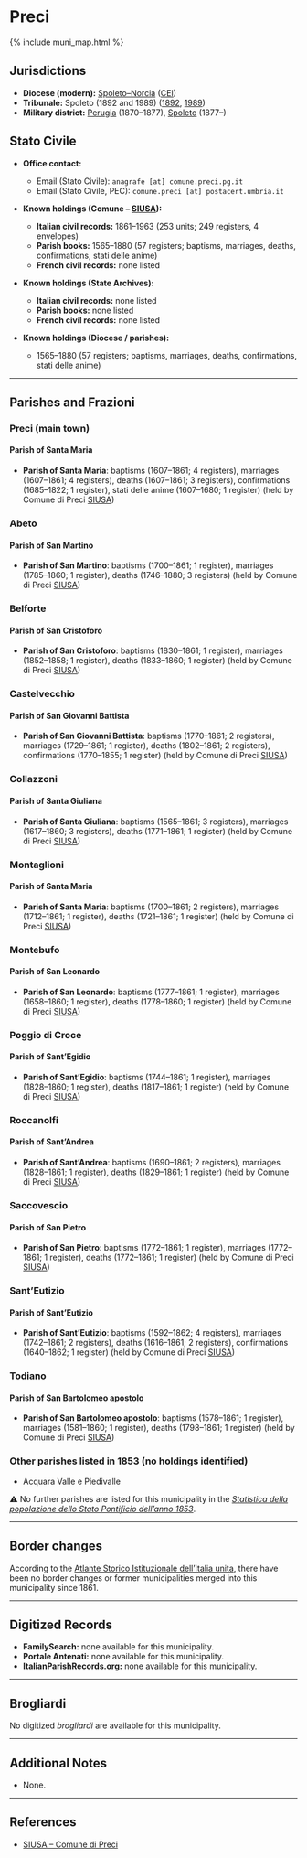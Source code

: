 # Preci

{% include muni_map.html %}

## Jurisdictions

* **Diocese (modern):** [Spoleto–Norcia](../dio/spoleto.md) ([CEI](https://www.chiesacattolica.it/annuario-cei/ricerca-parrocchie/))
* **Tribunale:** Spoleto (1892 and 1989) ([1892](https://www.google.it/books/edition/Bollettino_ufficiale_del_Ministero_di_gr/kRXd4t5fK-0C?hl=en&gbpv=1&pg=PA457&printsec=frontcover), [1989](https://www.google.it/books/edition/Gazzetta_ufficiale_della_Repubblica_ital/-Z6nogg-qMQC?hl=en&gbpv=1&pg=RA8-PA38&printsec=frontcover))
* **Military district:** [Perugia](../mil/perugia.md) (1870–1877), [Spoleto](../mil/spoleto.md) (1877–)

## Stato Civile

* **Office contact:**

  * Email (Stato Civile): `anagrafe [at] comune.preci.pg.it`
  * Email (Stato Civile, PEC): `comune.preci [at] postacert.umbria.it`

* **Known holdings (Comune – [SIUSA](https://siusa-archivi.cultura.gov.it/cgi-bin/siusa/pagina.pl?TipoPag=comparc&Chiave=280015)):**

  * **Italian civil records:** 1861–1963 (253 units; 249 registers, 4 envelopes)
  * **Parish books:** 1565–1880 (57 registers; baptisms, marriages, deaths, confirmations, stati delle anime)
  * **French civil records:** none listed

* **Known holdings (State Archives):**

  * **Italian civil records:** none listed
  * **Parish books:** none listed
  * **French civil records:** none listed

* **Known holdings (Diocese / parishes):**

  * 1565–1880 (57 registers; baptisms, marriages, deaths, confirmations, stati delle anime)

---

## Parishes and Frazioni

### Preci (main town)

#### Parish of Santa Maria

* **Parish of Santa Maria**: baptisms (1607–1861; 4 registers), marriages (1607–1861; 4 registers), deaths (1607–1861; 3 registers), confirmations (1685–1822; 1 register), stati delle anime (1607–1680; 1 register) (held by Comune di Preci [SIUSA](https://siusa-archivi.cultura.gov.it/cgi-bin/siusa/pagina.pl?TipoPag=comparc&Chiave=280015))

### Abeto

#### Parish of San Martino

* **Parish of San Martino**: baptisms (1700–1861; 1 register), marriages (1785–1860; 1 register), deaths (1746–1880; 3 registers) (held by Comune di Preci [SIUSA](https://siusa-archivi.cultura.gov.it/cgi-bin/siusa/pagina.pl?TipoPag=comparc&Chiave=280015))

### Belforte

#### Parish of San Cristoforo

* **Parish of San Cristoforo**: baptisms (1830–1861; 1 register), marriages (1852–1858; 1 register), deaths (1833–1860; 1 register) (held by Comune di Preci [SIUSA](https://siusa-archivi.cultura.gov.it/cgi-bin/siusa/pagina.pl?TipoPag=comparc&Chiave=280015))

### Castelvecchio

#### Parish of San Giovanni Battista

* **Parish of San Giovanni Battista**: baptisms (1770–1861; 2 registers), marriages (1729–1861; 1 register), deaths (1802–1861; 2 registers), confirmations (1770–1855; 1 register) (held by Comune di Preci [SIUSA](https://siusa-archivi.cultura.gov.it/cgi-bin/siusa/pagina.pl?TipoPag=comparc&Chiave=280015))

### Collazzoni

#### Parish of Santa Giuliana

* **Parish of Santa Giuliana**: baptisms (1565–1861; 3 registers), marriages (1617–1860; 3 registers), deaths (1771–1861; 1 register) (held by Comune di Preci [SIUSA](https://siusa-archivi.cultura.gov.it/cgi-bin/siusa/pagina.pl?TipoPag=comparc&Chiave=280015))

### Montaglioni

#### Parish of Santa Maria

* **Parish of Santa Maria**: baptisms (1700–1861; 2 registers), marriages (1712–1861; 1 register), deaths (1721–1861; 1 register) (held by Comune di Preci [SIUSA](https://siusa-archivi.cultura.gov.it/cgi-bin/siusa/pagina.pl?TipoPag=comparc&Chiave=280015))

### Montebufo

#### Parish of San Leonardo

* **Parish of San Leonardo**: baptisms (1777–1861; 1 register), marriages (1658–1860; 1 register), deaths (1778–1860; 1 register) (held by Comune di Preci [SIUSA](https://siusa-archivi.cultura.gov.it/cgi-bin/siusa/pagina.pl?TipoPag=comparc&Chiave=280015))

### Poggio di Croce

#### Parish of Sant’Egidio

* **Parish of Sant’Egidio**: baptisms (1744–1861; 1 register), marriages (1828–1860; 1 register), deaths (1817–1861; 1 register) (held by Comune di Preci [SIUSA](https://siusa-archivi.cultura.gov.it/cgi-bin/siusa/pagina.pl?TipoPag=comparc&Chiave=280015))

### Roccanolfi

#### Parish of Sant’Andrea

* **Parish of Sant’Andrea**: baptisms (1690–1861; 2 registers), marriages (1828–1861; 1 register), deaths (1829–1861; 1 register) (held by Comune di Preci [SIUSA](https://siusa-archivi.cultura.gov.it/cgi-bin/siusa/pagina.pl?TipoPag=comparc&Chiave=280015))

### Saccovescio

#### Parish of San Pietro

* **Parish of San Pietro**: baptisms (1772–1861; 1 register), marriages (1772–1861; 1 register), deaths (1772–1861; 1 register) (held by Comune di Preci [SIUSA](https://siusa-archivi.cultura.gov.it/cgi-bin/siusa/pagina.pl?TipoPag=comparc&Chiave=280015))

### Sant’Eutizio

#### Parish of Sant’Eutizio

* **Parish of Sant’Eutizio**: baptisms (1592–1862; 4 registers), marriages (1742–1861; 2 registers), deaths (1616–1861; 2 registers), confirmations (1640–1862; 1 register) (held by Comune di Preci [SIUSA](https://siusa-archivi.cultura.gov.it/cgi-bin/siusa/pagina.pl?TipoPag=comparc&Chiave=280015))

### Todiano

#### Parish of San Bartolomeo apostolo

* **Parish of San Bartolomeo apostolo**: baptisms (1578–1861; 1 register), marriages (1581–1860; 1 register), deaths (1798–1861; 1 register) (held by Comune di Preci [SIUSA](https://siusa-archivi.cultura.gov.it/cgi-bin/siusa/pagina.pl?TipoPag=comparc&Chiave=280015))

### Other parishes listed in 1853 (no holdings identified)

* Acquara Valle e Piedivalle

⚠️ No further parishes are listed for this municipality in the *[Statistica della popolazione dello Stato Pontificio dell’anno 1853](https://www.google.it/books/edition/Statistics_della_popolazione_dello_Stato/v6dCAQAAMAAJ)*.

---

## Border changes

According to the [Atlante Storico Istituzionale dell’Italia unita](http://dati.san.beniculturali.it/asi/local/), there have been no border changes or former municipalities merged into this municipality since 1861.

---

## Digitized Records

* **FamilySearch:** none available for this municipality.
* **Portale Antenati:** none available for this municipality.
* **ItalianParishRecords.org:** none available for this municipality.

---

## Brogliardi

No digitized *brogliardi* are available for this municipality.

---

## Additional Notes

* None.

---

## References

* [SIUSA – Comune di Preci](https://siusa-archivi.cultura.gov.it/cgi-bin/siusa/pagina.pl?TipoPag=comparc&Chiave=280015)
